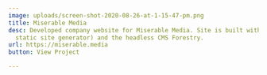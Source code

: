 ```yaml
---
image: uploads/screen-shot-2020-08-26-at-1-15-47-pm.png
title: Miserable Media
desc: Developed company website for Miserable Media. Site is built with Gridsome (Vue
  static site generator) and the headless CMS Forestry.
url: https://miserable.media
button: View Project

---
```

